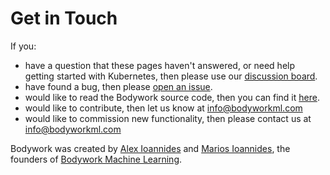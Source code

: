 # Get in Touch

If you:

* have a question that these pages haven't answered, or need help getting started with Kubernetes, then please use our [discussion board](https://github.com/bodywork-ml/bodywork-core/discussions).
* have found a bug, then please [open an issue](https://github.com/bodywork-ml/bodywork-core/issues).
* would like to read the Bodywork source code, then you can find it [here](https://github.com/bodywork-ml/bodywork-core).
* would like to contribute, then let us know at [info@bodyworkml.com](mailto:info@bodyworkml.com)
* would like to commission new functionality, then please contact us at [info@bodyworkml.com](mailto:info@bodyworkml.com)

Bodywork was created by [Alex Ioannides](https://alexioannides.com) and [Marios Ioannides](https://www.linkedin.com/in/marios-ioannides-4b298a32/), the founders of [Bodywork Machine Learning](https://www.bodyworkml.com).
